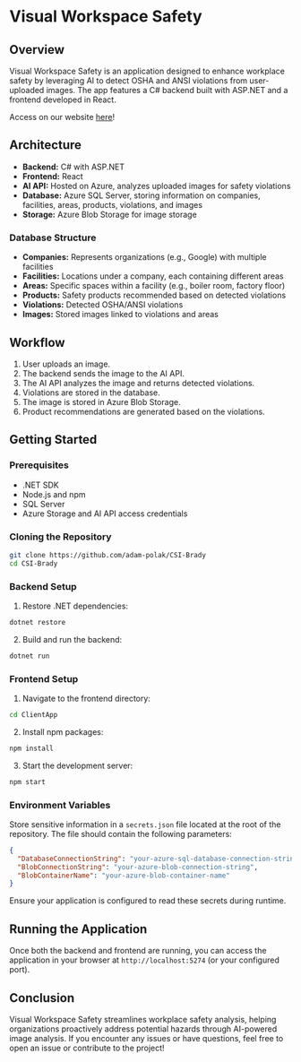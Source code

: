 # Visual Workspace Safety

## Overview
Visual Workspace Safety is an application designed to enhance workplace safety by leveraging AI to detect OSHA and ANSI violations from user-uploaded images. The app features a C# backend built with ASP.NET and a frontend developed in React.

Access on our website [here]([https://github.com/your-repository](https://github.com/adam-polak/CSI-Brady))!

## Architecture

- **Backend:** C# with ASP.NET
- **Frontend:** React
- **AI API:** Hosted on Azure, analyzes uploaded images for safety violations
- **Database:** Azure SQL Server, storing information on companies, facilities, areas, products, violations, and images
- **Storage:** Azure Blob Storage for image storage

### Database Structure

- **Companies:** Represents organizations (e.g., Google) with multiple facilities
- **Facilities:** Locations under a company, each containing different areas
- **Areas:** Specific spaces within a facility (e.g., boiler room, factory floor)
- **Products:** Safety products recommended based on detected violations
- **Violations:** Detected OSHA/ANSI violations
- **Images:** Stored images linked to violations and areas

## Workflow
1. User uploads an image.
2. The backend sends the image to the AI API.
3. The AI API analyzes the image and returns detected violations.
4. Violations are stored in the database.
5. The image is stored in Azure Blob Storage.
6. Product recommendations are generated based on the violations.

## Getting Started

### Prerequisites

- .NET SDK
- Node.js and npm
- SQL Server
- Azure Storage and AI API access credentials

### Cloning the Repository

```sh
git clone https://github.com/adam-polak/CSI-Brady
cd CSI-Brady
```

### Backend Setup
1. Restore .NET dependencies:

```sh
dotnet restore
```

2. Build and run the backend:

```sh
dotnet run
```

### Frontend Setup

1. Navigate to the frontend directory:

```sh
cd ClientApp
```

2. Install npm packages:

```sh
npm install
```

3. Start the development server:

```sh
npm start
```

### Environment Variables

Store sensitive information in a `secrets.json` file located at the root of the repository. The file should contain the following parameters:

```json
{
  "DatabaseConnectionString": "your-azure-sql-database-connection-string",
  "BlobConnectionString": "your-azure-blob-connection-string",
  "BlobContainerName": "your-azure-blob-container-name"
}
```

Ensure your application is configured to read these secrets during runtime.

## Running the Application

Once both the backend and frontend are running, you can access the application in your browser at `http://localhost:5274` (or your configured port).

## Conclusion

Visual Workspace Safety streamlines workplace safety analysis, helping organizations proactively address potential hazards through AI-powered image analysis. If you encounter any issues or have questions, feel free to open an issue or contribute to the project!
